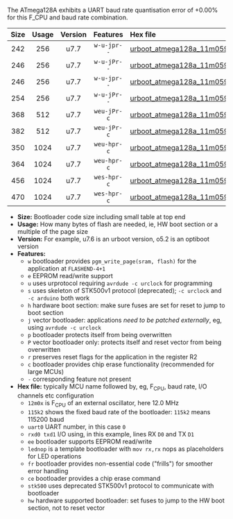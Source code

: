 The ATmega128A exhibits a UART baud rate quantisation error of +0.00% for this F_CPU and baud rate combination.

|Size|Usage|Version|Features|Hex file|
|:-:|:-:|:-:|:-:|:--|
|242|256|u7.7|`w-u-jpr--`|[urboot_atmega128a_11m0592x_+230k4_uart1_rxd2_txd3_lednop.hex](https://raw.githubusercontent.com/stefanrueger/urboot.hex/main/mcus/atmega128a/external_oscillator/fcpu_11m0592x/br_+230k4/urboot_atmega128a_11m0592x_+230k4_uart1_rxd2_txd3_lednop.hex)|
|246|256|u7.7|`w-u-jPr--`|[urboot_atmega128a_11m0592x_+230k4_uart0_rxe0_txe1_lednop.hex](https://raw.githubusercontent.com/stefanrueger/urboot.hex/main/mcus/atmega128a/external_oscillator/fcpu_11m0592x/br_+230k4/urboot_atmega128a_11m0592x_+230k4_uart0_rxe0_txe1_lednop.hex)|
|246|256|u7.7|`w-u-jpr--`|[urboot_atmega128a_11m0592x_+230k4_uart0_rxe0_txe1_lednop_fr.hex](https://raw.githubusercontent.com/stefanrueger/urboot.hex/main/mcus/atmega128a/external_oscillator/fcpu_11m0592x/br_+230k4/urboot_atmega128a_11m0592x_+230k4_uart0_rxe0_txe1_lednop_fr.hex)|
|254|256|u7.7|`w-u-jPr--`|[urboot_atmega128a_11m0592x_+230k4_uart1_rxd2_txd3.hex](https://raw.githubusercontent.com/stefanrueger/urboot.hex/main/mcus/atmega128a/external_oscillator/fcpu_11m0592x/br_+230k4/urboot_atmega128a_11m0592x_+230k4_uart1_rxd2_txd3.hex)|
|368|512|u7.7|`weu-jPr-c`|[urboot_atmega128a_11m0592x_+230k4_uart0_rxe0_txe1_ee_lednop_fr_ce.hex](https://raw.githubusercontent.com/stefanrueger/urboot.hex/main/mcus/atmega128a/external_oscillator/fcpu_11m0592x/br_+230k4/urboot_atmega128a_11m0592x_+230k4_uart0_rxe0_txe1_ee_lednop_fr_ce.hex)|
|382|512|u7.7|`weu-jPr-c`|[urboot_atmega128a_11m0592x_+230k4_uart1_rxd2_txd3_ee_lednop_fr_ce.hex](https://raw.githubusercontent.com/stefanrueger/urboot.hex/main/mcus/atmega128a/external_oscillator/fcpu_11m0592x/br_+230k4/urboot_atmega128a_11m0592x_+230k4_uart1_rxd2_txd3_ee_lednop_fr_ce.hex)|
|350|1024|u7.7|`weu-hpr-c`|[urboot_atmega128a_11m0592x_+230k4_uart0_rxe0_txe1_ee_lednop_fr_ce_hw.hex](https://raw.githubusercontent.com/stefanrueger/urboot.hex/main/mcus/atmega128a/external_oscillator/fcpu_11m0592x/br_+230k4/urboot_atmega128a_11m0592x_+230k4_uart0_rxe0_txe1_ee_lednop_fr_ce_hw.hex)|
|364|1024|u7.7|`weu-hpr-c`|[urboot_atmega128a_11m0592x_+230k4_uart1_rxd2_txd3_ee_lednop_fr_ce_hw.hex](https://raw.githubusercontent.com/stefanrueger/urboot.hex/main/mcus/atmega128a/external_oscillator/fcpu_11m0592x/br_+230k4/urboot_atmega128a_11m0592x_+230k4_uart1_rxd2_txd3_ee_lednop_fr_ce_hw.hex)|
|456|1024|u7.7|`wes-hpr-c`|[urboot_atmega128a_11m0592x_+230k4_uart0_rxe0_txe1_ee_lednop_fr_ce_stk500_hw.hex](https://raw.githubusercontent.com/stefanrueger/urboot.hex/main/mcus/atmega128a/external_oscillator/fcpu_11m0592x/br_+230k4/urboot_atmega128a_11m0592x_+230k4_uart0_rxe0_txe1_ee_lednop_fr_ce_stk500_hw.hex)|
|470|1024|u7.7|`wes-hpr-c`|[urboot_atmega128a_11m0592x_+230k4_uart1_rxd2_txd3_ee_lednop_fr_ce_stk500_hw.hex](https://raw.githubusercontent.com/stefanrueger/urboot.hex/main/mcus/atmega128a/external_oscillator/fcpu_11m0592x/br_+230k4/urboot_atmega128a_11m0592x_+230k4_uart1_rxd2_txd3_ee_lednop_fr_ce_stk500_hw.hex)|

- **Size:** Bootloader code size including small table at top end
- **Usage:** How many bytes of flash are needed, ie, HW boot section or a multiple of the page size
- **Version:** For example, u7.6 is an urboot version, o5.2 is an optiboot version
- **Features:**
  + `w` bootloader provides `pgm_write_page(sram, flash)` for the application at `FLASHEND-4+1`
  + `e` EEPROM read/write support
  + `u` uses urprotocol requiring `avrdude -c urclock` for programming
  + `s` uses skeleton of STK500v1 protocol (deprecated); `-c urclock` and `-c arduino` both work
  + `h` hardware boot section: make sure fuses are set for reset to jump to boot section
  + `j` vector bootloader: applications *need to be patched externally*, eg, using `avrdude -c urclock`
  + `p` bootloader protects itself from being overwritten
  + `P` vector bootloader only: protects itself and reset vector from being overwritten
  + `r` preserves reset flags for the application in the register R2
  + `c` bootloader provides chip erase functionality (recommended for large MCUs)
  + `-` corresponding feature not present
- **Hex file:** typically MCU name followed by, eg, F<sub>CPU</sub>, baud rate, I/O channels etc configuration
  + `12m0x` is F<sub>CPU</sub> of an external oscillator, here 12.0 MHz
  + `115k2` shows the fixed baud rate of the bootloader: `115k2` means 115200 baud
  + `uart0` UART number, in this case `0`
  + `rxd0 txd1` I/O using, in this example, lines RX `D0` and TX `D1`
  + `ee` bootloader supports EEPROM read/write
  + `lednop` is a template bootloader with `mov rx,rx` nops as placeholders for LED operations
  + `fr` bootloader provides non-essential code ("frills") for smoother error handling
  + `ce` bootloader provides a chip erase command
  + `stk500` uses deprecated STK500v1 protocol to communicate with bootloader
  + `hw` hardware supported bootloader: set fuses to jump to the HW boot section, not to reset vector
